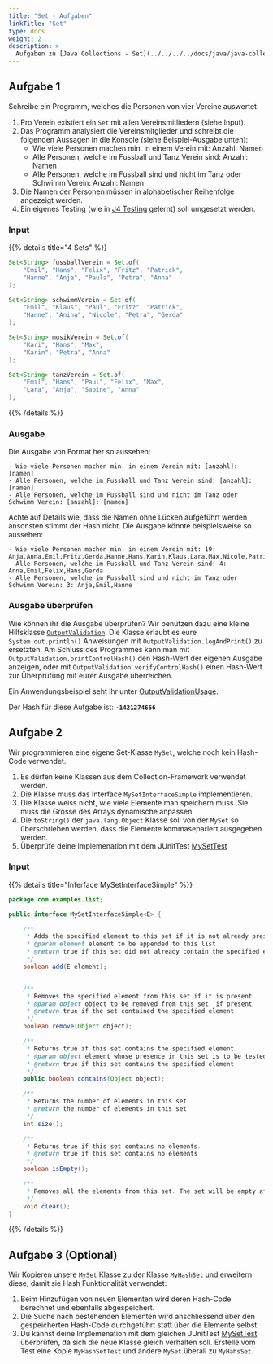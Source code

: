 ```yaml
---
title: "Set - Aufgaben"
linkTitle: "Set"
type: docs
weight: 2
description: >
  Aufgaben zu [Java Collections - Set](../../../../docs/java/java-collections/03_set)  
---
```


## Aufgabe 1
Schreibe ein Programm, welches die Personen von vier Vereine auswertet.

1. Pro Verein existiert ein `Set` mit allen Vereinsmitliedern (siehe Input).
2. Das Programm analysiert die Vereinsmitglieder und schreibt die folgenden Aussagen in die Konsole (siehe Beispiel-Ausgabe unten):
   - Wie viele Personen machen min. in einem Verein mit: Anzahl: Namen
   - Alle Personen, welche im Fussball und Tanz Verein sind: Anzahl: Namen
   - Alle Personen, welche im Fussball sind und nicht im Tanz oder Schwimm Verein: Anzahl: Namen
3. Die Namen der Personen müssen in alphabetischer Reihenfolge angezeigt werden.
4. Ein eigenes Testing (wie in [J4 Testing](../../../../docs/java/java-testing) gelernt) soll umgesetzt werden.

### Input

{{% details title="4 Sets" %}}
```java
Set<String> fussballVerein = Set.of(
    "Emil", "Hans", "Felix", "Fritz", "Patrick",
    "Hanne", "Anja", "Paula", "Petra", "Anna"
);

Set<String> schwimmVerein = Set.of(
    "Emil", "Klaus", "Paul", "Fritz", "Patrick",
    "Hanne", "Anina", "Nicole", "Petra", "Gerda"
);

Set<String> musikVerein = Set.of(
    "Kari", "Hans", "Max",
    "Karin", "Petra", "Anna"
);

Set<String> tanzVerein = Set.of(
    "Emil", "Hans", "Paul", "Felix", "Max",
    "Lara", "Anja", "Sabine", "Anna"
);

```
{{% /details %}}

### Ausgabe  
Die Ausgabe von Format her so aussehen:
```text
- Wie viele Personen machen min. in einem Verein mit: [anzahl]: [namen]
- Alle Personen, welche im Fussball und Tanz Verein sind: [anzahl]: [namen]
- Alle Personen, welche im Fussball sind und nicht im Tanz oder Schwimm Verein: [anzahl]: [namen]

```
Achte auf Details wie, dass die Namen ohne Lücken aufgeführt werden ansonsten stimmt der Hash nicht. Die Ausgabe könnte beispielsweise so aussehen:
```text
- Wie viele Personen machen min. in einem Verein mit: 19: Anja,Anna,Emil,Fritz,Gerda,Hanne,Hans,Karin,Klaus,Lara,Max,Nicole,Patrick,Paul,Paula,Petra,Sabine
- Alle Personen, welche im Fussball und Tanz Verein sind: 4: Anna,Emil,Felix,Hans,Gerda
- Alle Personen, welche im Fussball sind und nicht im Tanz oder Schwimm Verein: 3: Anja,Emil,Hanne

```


### Ausgabe überprüfen
Wie können ihr die Ausgabe überprüfen?
Wir benützen dazu eine kleine Hilfsklasse [`OutputValidation`](https://github.com/it-ninjas/code/blob/main/helper/src/main/java/ch/itninjas/validator/OutputValidation.java).
Die Klasse erlaubt es eure `System.out.println()` Anweisungen mit `OutputValidation.logAndPrint()` zu ersetzten.
Am Schluss des Programmes kann man mit `OutputValidation.printControlHash()` den Hash-Wert der eigenen Ausgabe anzeigen, oder mit `OutputValidation.verifyControlHash()` einen Hash-Wert zur Überprüfung mit eurer Ausgabe überreichen.

Ein Anwendungsbeispiel seht ihr unter [OutputValidationUsage](https://github.com/it-ninjas/code/blob/main/helper/src/main/java/ch/itninjas/validator/OutputValidationUsage.java).

Der Hash für diese Aufgabe ist: **`-1421274666`**

## Aufgabe 2
Wir programmieren eine eigene Set-Klasse `MySet`, welche noch kein Hash-Code verwendet.

1. Es dürfen keine Klassen aus dem Collection-Framework verwendet werden.
2. Die Klasse muss das Interface `MySetInterfaceSimple` implementieren.
3. Die Klasse weiss nicht, wie viele Elemente man speichern muss. Sie muss die Grösse des Arrays dynamische anpassen.
4. Die `toString()` der `java.lang.Object` Klasse soll von der `MySet` so überschrieben werden, dass die Elemente kommasepariert ausgegeben werden.
5. Überprüfe deine Implemenation mit dem JUnitTest [MySetTest](https://github.com/it-ninjas/work/blob/main/labs/src/test/java/ch/itninjas/labs/j7/set/lab2/MySetTest.java)

### Input
{{% details title="Inferface MySetInterfaceSimple" %}}

```java
package com.examples.list;

public interface MySetInterfaceSimple<E> {

    /**
     * Adds the specified element to this set if it is not already present.
     * @param element element to be appended to this list
     * @return true if this set did not already contain the specified element
     */
    boolean add(E element);


    /**
     * Removes the specified element from this set if it is present.
     * @param object object to be removed from this set, if present
     * @return true if the set contained the specified element
     */
    boolean remove(Object object);

    /**
     * Returns true if this set contains the specified element.
     * @param object element whose presence in this set is to be tested
     * @return true if this set contains the specified element
     */
    public boolean contains(Object object);

    /**
     * Returns the number of elements in this set.
     * @return the number of elements in this set
     */
    int size();

    /**
     * Returns true if this set contains no elements.
     * @return true if this set contains no elements
     */
    boolean isEmpty();

    /**
     * Removes all the elements from this set. The set will be empty after this call returns.
     */
    void clear();
}


```

{{% /details %}}

## Aufgabe 3 (Optional)
Wir Kopieren unsere `MySet` Klasse zu der Klasse `MyHashSet` und erweitern diese, damit sie Hash Funktionalität verwendet:

1. Beim Hinzufügen von neuen Elementen wird deren Hash-Code berechnet und ebenfalls abgespeichert.
2. Die Suche nach bestehenden Elementen wird anschliessend über den gespeicherten Hash-Code durchgeführt statt über die Elemente selbst.
3. Du kannst deine Implemenation mit dem gleichen JUnitTest [MySetTest](https://github.com/it-ninjas/work/blob/main/labs/src/test/java/ch/itninjas/labs/j7/set/lab2/MySetTest.java) überprüfen, da sich die neue Klasse gleich verhalten soll. Erstelle vom Test eine Kopie `MyHashSetTest` und ändere `MySet` überall zu `MyHahsSet`.